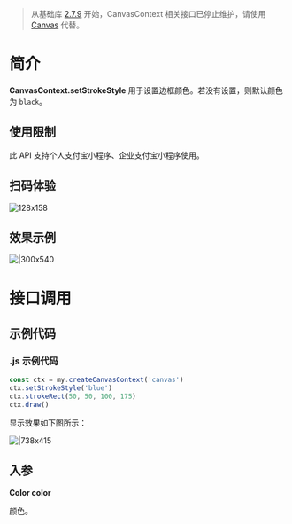 > 从基础库 [2.7.9](https://opendocs.alipay.com/mini/framework/lib-upgrade-v2) 开始，CanvasContext 相关接口已停止维护，请使用 [Canvas](https://opendocs.alipay.com/mini/01vzqv) 代替。


# 简介
**CanvasContext.setStrokeStyle** 用于设置边框颜色。若没有设置，则默认颜色为 `black`。

## 使用限制
此 API 支持个人支付宝小程序、企业支付宝小程序使用。

## 扫码体验

![128x158](https://cdn.nlark.com/yuque/0/2021/png/179989/1624961180687-5d1851dc-db61-4685-af14-24a19629455c.png#align=left&display=inline&height=158&margin=%5Bobject%20Object%5D&name=1.png&originHeight=158&originWidth=128&size=17896&status=done&style=stroke&width=128)

## 效果示例

![|300x540](https://cdn.nlark.com/yuque/0/2021/gif/179989/1624961187945-9dd96923-5ec7-4f8a-8df7-2be781b349f6.gif#align=left&display=inline&height=540&margin=%5Bobject%20Object%5D&name=2.gif&originHeight=540&originWidth=300&size=1429075&status=done&style=stroke&width=300)

# 接口调用

## 示例代码

### .js 示例代码
```javascript
const ctx = my.createCanvasContext('canvas')
ctx.setStrokeStyle('blue')
ctx.strokeRect(50, 50, 100, 175)
ctx.draw()
```

显示效果如下图所示：

![|738x415](https://cdn.nlark.com/yuque/0/2021/png/179989/1624961193469-6e6a8ab7-fd05-4962-82f1-50bb500047ef.png#align=left&display=inline&height=720&margin=%5Bobject%20Object%5D&name=3.png&originHeight=720&originWidth=1280&size=23833&status=done&style=none&width=1280)

## 入参
**Color color**

颜色。
